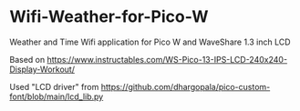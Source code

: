 # Wifi-Weather-for-Pico-W
Weather and Time Wifi application for Pico W and WaveShare 1.3 inch LCD

Based on https://www.instructables.com/WS-Pico-13-IPS-LCD-240x240-Display-Workout/

Used "LCD driver" from https://github.com/dhargopala/pico-custom-font/blob/main/lcd_lib.py
